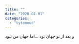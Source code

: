 ```yaml
---
title: ""
date: "2020-01-01"
categories: 
  - "tytomood"
---
```


و بعد از تو جهان بود ...اما جهان من نبود
